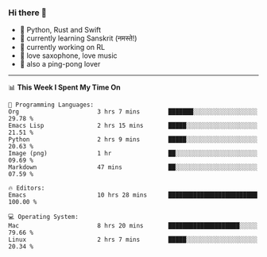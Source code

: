 ### Hi there 👋

- 📙 Python, Rust and Swift
- 🌱 currently learning Sanskrit (नमस्ते!)
- 🔭 currently working on RL
- 🎷 love saxophone, love music
- 🏓 also a ping-pong lover

<!--
**ZiqinGong/ZiqinGong** is a ✨ _special_ ✨ repository because its `README.md` (this file) appears on your GitHub profile.

Here are some ideas to get you started:

- 🔭 I’m currently working on ...
- 🌱 I’m currently learning ...
- 👯 I’m looking to collaborate on ...
- 🤔 I’m looking for help with ...
- 💬 Ask me about ...
- 📫 gongzq0301@sjtu.edu.cn
- 😄 Pronouns: ...
- ⚡ Fun fact: ...
-->

---

<!--START_SECTION:waka-->
📊 **This Week I Spent My Time On** 

```text
💬 Programming Languages: 
Org                      3 hrs 7 mins        ███████░░░░░░░░░░░░░░░░░░   29.78 % 
Emacs Lisp               2 hrs 15 mins       █████░░░░░░░░░░░░░░░░░░░░   21.51 % 
Python                   2 hrs 9 mins        █████░░░░░░░░░░░░░░░░░░░░   20.63 % 
Image (png)              1 hr                ██░░░░░░░░░░░░░░░░░░░░░░░   09.69 % 
Markdown                 47 mins             ██░░░░░░░░░░░░░░░░░░░░░░░   07.59 % 

🔥 Editors: 
Emacs                    10 hrs 28 mins      █████████████████████████   100.00 % 

💻 Operating System: 
Mac                      8 hrs 20 mins       ████████████████████░░░░░   79.66 % 
Linux                    2 hrs 7 mins        █████░░░░░░░░░░░░░░░░░░░░   20.34 % 
```


<!--END_SECTION:waka-->
